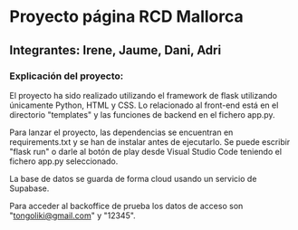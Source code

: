 # Proyecto página RCD Mallorca
## Integrantes: Irene, Jaume, Dani, Adri

### Explicación del proyecto:

El proyecto ha sido realizado utilizando el framework de flask utilizando únicamente Python, HTML y CSS.
Lo relacionado al front-end está en el directorio "templates" y las funciones de backend en el fichero app.py.

Para lanzar el proyecto, las dependencias se encuentran en requirements.txt y se han de instalar antes de ejecutarlo.
Se puede escribir "flask run" o darle al botón de play desde Visual Studio Code teniendo el fichero app.py seleccionado.

La base de datos se guarda de forma cloud usando un servicio de Supabase.

Para acceder al backoffice de prueba los datos de acceso son "tongoliki@gmail.com" y "12345".